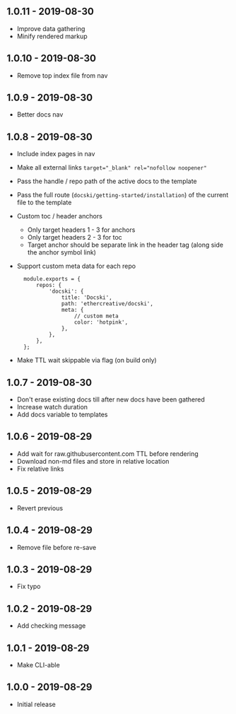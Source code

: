 ## 1.0.11 - 2019-08-30
- Improve data gathering
- Minify rendered markup

## 1.0.10 - 2019-08-30
- Remove top index file from nav

## 1.0.9 - 2019-08-30
- Better docs nav

## 1.0.8 - 2019-08-30
- Include index pages in nav
- Make all external links `target="_blank" rel="nofollow noopener"`
- Pass the handle / repo path of the active docs to the template
- Pass the full route (`docski/getting-started/installation`) of the current file to the template
- Custom toc / header anchors
    - Only target headers 1 - 3 for anchors
    - Only target headers 2 - 3 for toc
    - Target anchor should be separate link in the header tag (along side the anchor symbol link)
- Support custom meta data for each repo

        module.exports = {
        	repos: {
        		'docski': {
        			title: 'Docski',
        			path: 'ethercreative/docski',
        			meta: {
        				// custom meta
        				color: 'hotpink',
        			},
        		},
        	},
        };

- Make TTL wait skippable via flag (on build only)

## 1.0.7 - 2019-08-30
- Don't erase existing docs till after new docs have been gathered
- Increase watch duration
- Add docs variable to templates

## 1.0.6 - 2019-08-29
- Add wait for raw.githubusercontent.com TTL before rendering
- Download non-md files and store in relative location
- Fix relative links

## 1.0.5 - 2019-08-29
- Revert previous

## 1.0.4 - 2019-08-29
- Remove file before re-save

## 1.0.3 - 2019-08-29
- Fix typo

## 1.0.2 - 2019-08-29
- Add checking message

## 1.0.1 - 2019-08-29
- Make CLI-able

## 1.0.0 - 2019-08-29
- Initial release
